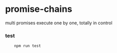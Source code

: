 # promise-chains

multi promises execute one by one, totally in control

### test
```
    npm run test
```
